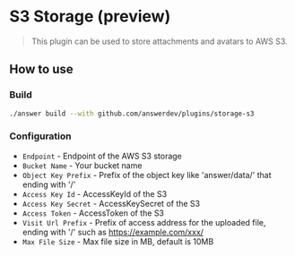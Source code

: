 # S3 Storage (preview)
> This plugin can be used to store attachments and avatars to AWS S3.

## How to use

### Build
```bash
./answer build --with github.com/answerdev/plugins/storage-s3
```

### Configuration
- `Endpoint` -  Endpoint of the AWS S3 storage
- `Bucket Name` - Your bucket name
- `Object Key Prefix` - Prefix of the object key like 'answer/data/' that ending with '/'
- `Access Key Id` - AccessKeyId of the S3
- `Access Key Secret` - AccessKeySecret of the S3
- `Access Token` - AccessToken of the S3
- `Visit Url Prefix` - Prefix of access address for the uploaded file, ending with '/' such as https://example.com/xxx/
- `Max File Size` - Max file size in MB, default is 10MB